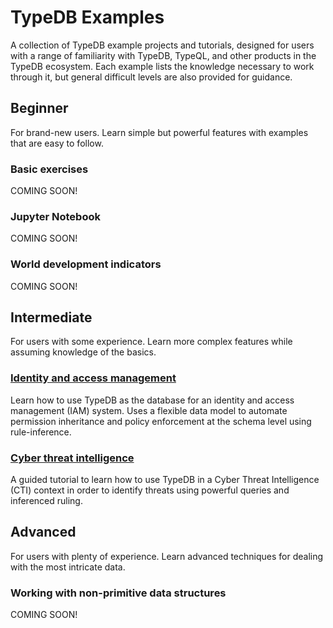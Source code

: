# TypeDB Examples

A collection of TypeDB example projects and tutorials, designed for users with a range of familiarity with TypeDB,
TypeQL, and other products in the TypeDB ecosystem. Each example lists the knowledge necessary to work through it, but
general difficult levels are also provided for guidance.

## Beginner

For brand-new users. Learn simple but powerful features with examples that are easy to follow.

### Basic exercises

COMING SOON!

### Jupyter Notebook

COMING SOON!

### World development indicators

COMING SOON!

## Intermediate

For users with some experience. Learn more complex features while assuming knowledge of the basics.

### [Identity and access management](https://github.com/james-whiteside/typedb-examples/tree/master/iam-demo)

Learn how to use TypeDB as the database for an identity and access management (IAM) system. Uses a flexible data model
to automate permission inheritance and policy enforcement at the schema level using rule-inference.

### [Cyber threat intelligence](https://github.com/vaticle/typedb-examples/tree/master/cyber-threat-intelligence)

A guided tutorial to learn how to use TypeDB in a Cyber Threat Intelligence (CTI) context in order to identify threats using powerful queries and inferenced ruling.

## Advanced

For users with plenty of experience. Learn advanced techniques for dealing with the most intricate data.

### Working with non-primitive data structures

COMING SOON!

